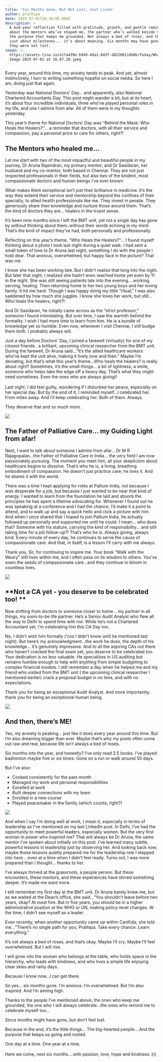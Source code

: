 ```yaml
---
title: 'Six Months Gone… But Not Lost, Just Lived'
author: prathipa
date: 2025-07-01T18:30:00.000Z
description: >
  A mid-year reflection filled with gratitude, growth, and gentle reminders,
  about the mentors who’ve shaped me, the partner who’s walked beside me, and
  the purpose that keeps me grounded. Not always a bed of roses, and this isn’t
  just about milestones... it’s about meaning. Six months may have gone, but
  they were not lost.
image: >-
  https://assets.tina.io/e17a439e-b949-4da1-843f-d8220611db0b/Today/WhatsApp
  Image 2025-07-02 at 16.07.20.jpeg
---
```


Every year, around this time, my anxiety tends to peak. And yet, almost instinctively, I turn to writing something hopeful on social media. So here I am, doing just that again.

Yesterday was National Doctors' Day… and apparently, also National Chartered Accountants Day. This post might wander a bit, but at its heart, it’s about four incredible individuals, three who’ve played  personal roles in my life, and one I admire from afar. All of them were in my thoughts yesterday.

This year’s theme for National Doctors' Day was “Behind the Mask: Who Heals the Healers?”... a reminder that doctors, with all their service and compassion, pay a personal price to care for others, right?!

## **The Mentors who healed me...**

Let me start with two of the most impactful and beautiful people in my journey, Dr Aruna Rajendran, my primary mentor, and Dr Sasidaran, her husband and my co-mentor, both based in Chennai. They are not just respected professionals in their fields, but also two of the kindest, most compassionate doctors and human beings I’ve ever known.

What makes them exceptional isn’t just their brilliance in medicine. It’s the way they extend their service and mentorship beyond the confines of their specialty, to allied health professionals like me. They invest in people. They generously share their knowledge and nurture those around them. That’s the kind of doctors they are… healers in the truest sense.

It’s been nine months since I left the BMT unit, yet not a single day has gone by without thinking about them..without their words echoing in my mind. That’s the kind of impact they’ve had, both personally and professionally.

Reflecting on this year’s theme, “Who Heals the Healers?”... I found myself thinking about a photo I took last night during a quiet walk. I had sent a small token of love to Dr Aruna last night, something I do with the people I hold dear. That anxious, overwhelmed, but happy face in the picture? That was me.

I know she has been working late. But I didn't realize that long into the night. But later that night, I realized she hadn’t even reached home yet even by 11 in the night. She was still seeing patients late into the evening… working, serving, healing. Then returning home to her two young boys and her loving family. It hit me hard. Though I was happy doing my little “ritual,” I was also saddened by how much she juggles. I know she loves her work, but still… Who heals the healers, right?!

And Dr Sasidaran, he initially came across as the “strict professor,” someone I found intimidating. But over time, I saw the warmth behind the formality. I wish I had more time to learn from him. He is a bundle of knowledge yet so humble. Even now, whenever I visit Chennai, I still budge them both. I probably always will.

Just a day before Doctors' Day, I joined a farewell (virtually) for one of my closest friends.. a brilliant, upcoming clinical researcher from the BMT unit. During the farewell, Dr Aruna said...“It’s the allied healthcare workers who’ve kept the unit alive, making it lively now and then.” Maybe I’m deviating, but  that’s what this year’s theme...Who heals the healers? is really about right? Sometimes, it’s the small things… a bit of lightness, a smile, someone who helps take the edge off a heavy day. That’s what they might need sometimes. Even the ones who are always giving!! \
\
Last night, I did feel guilty, wondering if I disturbed her peace, especially on her special day. But by the end of it, I reminded myself...I celebrated her. From miles away. And I’ll keep celebrating her. Both of them. Always.

They deserve that and so much more.

![](</Today/WhatsApp Image 2025-07-02 at 21.24.32.jpeg>)

## **The Father of Palliative Care… my Guiding Light from afar!**

Next, I want to talk about someone I admire from afar… Dr M R Rajagopalan…the Father of Palliative Care in India… the very field I am now passionately pursuing. The moment you meet him, all your skepticism about healthcare begins to dissolve. That’s who he is, a living, breathing embodiment of compassion. He doesn’t just practice care; he lives it. And he shares it with the world.

There was a time I kept applying for roles at Pallium India, not because I was desperate for a job, but because I just wanted to be near that kind of energy. I wanted to learn from the foundation he laid and absorb the principles he has spent a lifetime advocating for. Whenever I found out he was speaking at a conference and I had the chance, I’d make it a point to attend, and to walk up and say a quick hello and click a picture with him. And when I once shared that I hoped to join Pallium India, he actually followed up personally and supported me until he could. I mean… who does that? Someone with his stature, carrying the kind of responsibility... and still taking time for a job follow-up?! That’s who he is. Always giving, always kind. Every minute of every day, he continues to serve the cause of compassionate care. And that, in itself, is a lesson I’ll carry with me always.

Thank you, Sir, for continuing to inspire me. Your book “Walk with the Weary” still lives within me, and I often pass on its wisdom to others. You’ve sown the seeds of compassionate care…and they continue to bloom in countless lives.

![](</WhatsApp Image 2025-07-02 at 22.03.25.jpeg>)

## **Not a CA yet - you deserve to be celebrated too! **

Now shifting from doctors to someone closer to home… my partner in all things, my soon-to-be life partner. He’s a Senior Audit Analyst who flew all the way to Delhi to spend time with me. While he’s not a Chartered Accountant yet, I’m celebrating him this CA Day too.

No, I didn’t wish him formally ('cos I didn't know until he mentioned last night). But here’s my acknowledgment...the work he does, the depth of his knowledge… it’s genuinely impressive. And to all the aspiring CAs out there who haven’t cracked the final exam yet, you deserve to be celebrated too. Your dedication is no less valuable. He specializes in US auditing but remains humble enough to help with anything from simple budgeting to complex financial models. I still remember a day when he helped me and my friend who visited from the BMT unit ( the upcoming clinical researcher I mentioned earlier) crack a proposal budget in no time, and with no expectations.

Thank you for being an exceptional Audit Analyst. And more importantly, thank you for being an exceptional human being.

![](</Today/WhatsApp Image 2025-07-02 at 21.15.31.jpeg>)

## **And then, there’s ME!**

Yes, my anxiety is peaking… just like it does every year around this time. But I’m also dreaming bigger than ever. Maybe that’s why my posts often come out raw and real, because life isn’t always a bed of roses.

Six months into the year, and honestly? I’ve only read 2.5 books. I’ve played badminton maybe five or six times. Gone on a run or walk around 50 days.

But I’ve also:

* Cooked consistently for the past month
* Managed my work and personal responsibilities
* Excelled at work
* Built deeper connections with my team
* Enrolled in a new course
* Played peacemaker in the family (which counts, right?)

![](</WhatsApp Image 2025-07-02 at 22.07.01.jpeg>)

And when I say I’m doing well at work, I mean it, especially in terms of leadership as I've mentioned on my last LinkedIn post. In Delhi, I’ve had the opportunity to meet powerful leaders, especially women. But the very first woman in power who inspired me? That will always be Dr Aruna, the same mentor I’ve spoken about initially on this post. I’ve learned many subtle, powerful lessons in leadership just by observing her. And looking back now, maybe those lessons quietly prepared me for the leadership role I stepped into here... even at a time when I didn’t feel ready. Turns out, I was more prepared than I thought… thanks to her. 

I’ve always thrived at the grassroots, a people person. But these encounters, these mentors, and these experiences have stirred something deeper. It’s made me want more.

I still remember my first day at the BMT unit. Dr Aruna barely knew me, but as we waited at the Dean’s office, she said...“You shouldn’t leave before two years, okay? At most five. But in five years, you should be in a higher administrative position at the WHO or UN, making policy-level changes. At the time, I didn’t see myself as a leader. 

Even recently, when another opportunity came up within CanKids, she told me...“There’s no single path for you, Prathipa. Take every chance. Learn everything.”

It’s not always a bed of roses, and that’s okay. Maybe I’ll cry. Maybe I’ll feel overwhelmed. But I will rise.

I will grow into the woman who belongs at the table, who holds space in the hierarchy, who leads with kindness, and who lives a simple life enjoying clear skies and rainy days.

Because I know now\...I can get there.

So yes… six months gone. I’m anxious. I’m overwhelmed. But I’m also inspired. And I’m aiming high.

Thanks to the people I’ve mentioned above, the ones who keep me grounded, the one who I will always celebrate...the ones who remind me to celebrate myself too…

Since months might have gone, but don’t feel lost.

Because in the end, it’s the little things…
The big-hearted people…
And the purpose that keeps us going and rooted.

One day at a time. One year at a time.\
\
Here we come, next six months....with passion, love,  hope and kindness :)))
